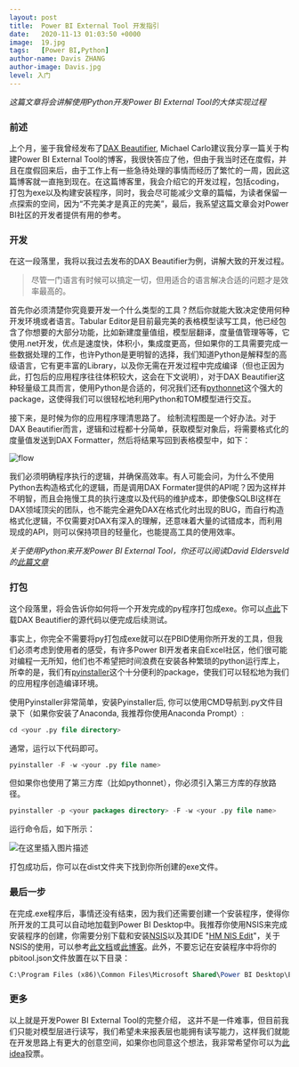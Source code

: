 ```yaml
---
layout: post
title:  Power BI External Tool 开发指引
date:   2020-11-13 01:03:50 +0000
image:  19.jpg
tags:   [Power BI,Python]
author-name: Davis ZHANG
author-image: Davis.jpg
level: 入门
---
```


*这篇文章将会讲解使用Python开发Power BI External Tool的大体实现过程*

### 前述

上个月，鉴于我曾经发布了[DAX Beautifier](https://github.com/D-BI-TECH/dax-beautifier), Michael Carlo建议我分享一篇关于构建Power BI External Tool的博客，我很快答应了他，但由于我当时还在度假，并且在度假回来后，由于工作上有一些急待处理的事情而经历了繁忙的一周，因此这篇博客就一直拖到现在。在这篇博客里，我会介绍它的开发过程，包括coding，打包为exe以及构建安装程序，同时，我会尽可能减少文章的篇幅，为读者保留一点探索的空间，因为“不完美才是真正的完美”，最后，我系望这篇文章会对Power BI社区的开发者提供有用的参考。

### 开发

在这一段落里，我将以我过去发布的DAX Beautifier为例，讲解大致的开发过程。

> 尽管一门语言有时候可以搞定一切，但用适合的语言解决合适的问题才是效率最高的。

首先你必须清楚你究竟要开发一个什么类型的工具？然后你就能大致决定使用何种开发环境或者语言。Tabular Editor是目前最完美的表格模型读写工具，他已经包含了你想要的大部分功能，比如新建度量值组，模型层翻译，度量值管理等等，它使用.net开发，优点是速度快，体积小，集成度更高，但如果你的工具需要完成一些数据处理的工作，也许Python是更明智的选择，我们知道Python是解释型的高级语言，它有更丰富的Library，以及你无需在开发过程中完成编译（但也正因为此，打包后的应用程序往往体积较大，这会在下文说明），对于DAX Beautifier这种轻量级工具而言，使用Python是合适的，何况我们还有[pythonnet](https://pypi.org/project/pythonnet/)这个强大的package，这使得我们可以很轻松地利用Python和TOM模型进行交互。

接下来，是时候为你的应用程序理清思路了。 绘制流程图是一个好办法。对于DAX Beautifier而言，逻辑和过程都十分简单，获取模型对象后，将需要格式化的度量值发送到DAX Formatter，然后将结果写回到表格模型中，如下：

![flow](https://img-blog.csdnimg.cn/20201111152040248.png#pic_left)

我们必须明确程序执行的逻辑，并确保高效率。有人可能会问，为什么不使用Python去构造格式化的逻辑，而是调用DAX Formater提供的API呢？因为这样并不明智，而且会拖慢工具的执行速度以及代码的维护成本，即使像SQLBI这样在DAX领域顶尖的团队，也不能完全避免DAX在格式化时出现的BUG，而自行构造格式化逻辑，不仅需要对DAX有深入的理解，还意味着大量的试错成本，而利用现成的API，则可以保持项目的轻量化，也能提高工具的使用效率。

*关于使用Python来开发Power BI External Tool，你还可以阅读David Eldersveld的[此篇文章](https://dataveld.com/2020/07/20/python-as-an-external-tool-for-power-bi-desktop-part-1/)*

### 打包

这个段落里，将会告诉你如何将一个开发完成的py程序打包成exe。你可以[点此](https://github.com/D-BI-TECH/dax-beautifier/blob/master/dax-beautifier.py)下载DAX Beautifier的源代码以便完成后续测试。

事实上，你完全不需要将py打包成exe就可以在PBID使用你所开发的工具，但我们必须考虑到使用者的感受，有许多Power BI开发者来自Excel社区，他们很可能对编程一无所知，他们也不希望把时间浪费在安装各种繁琐的python运行库上，所幸的是，我们有[pyinstaller](https://pypi.org/project/pyinstaller/)这个十分便利的package，使我们可以轻松地为我们的应用程序创造编译环境。

使用Pyinstaller非常简单，安装Pyinstaller后,  你可以使用CMD导航到.py文件目录下（如果你安装了Anaconda, 我推荐你使用Anaconda Prompt）:

```SQL
cd <your .py file directory>
```

通常，运行以下代码即可。

```SQL
pyinstaller -F -w <your .py file name>
```

但如果你也使用了第三方库（比如pythonnet），你必须引入第三方库的存放路径。

```SQL
pyinstaller -p <your packages directory> -F -w <your .py file name>
```

运行命令后，如下所示：

![在这里插入图片描述](https://img-blog.csdnimg.cn/20201112111344172.png?x-oss-process=image/watermark,type_ZmFuZ3poZW5naGVpdGk,shadow_10,text_RC1CSSB8IERhdmlzIG9uIEJJ,size_16,color_FFFFFF,t_70#pic_center)

打包成功后，你可以在dist文件夹下找到你所创建的exe文件。

### 最后一步

在完成.exe程序后，事情还没有结束，因为我们还需要创建一个安装程序，使得你所开发的工具可以自动地加载到Power BI Desktop中。我推荐你使用NSIS来完成安装程序的创建，你需要分别下载和安装[NSIS](https://nsis.sourceforge.io/Download)以及其IDE "[HM NIS Edit](https://sourceforge.net/projects/hmne/)"，关于NSIS的使用，可以参考[此文档](https://nsis.sourceforge.io/Simple_tutorials)或[此博客](https://community.broadcom.com/symantecenterprise/communities/community-home/librarydocuments/viewdocument?DocumentKey=b3a0e63a-c009-44aa-8852-4ca89daea50b&CommunityKey=ef59d715-7ea1-41c6-97f3-dd1bcc10d0c3&tab=librarydocuments)。此外，不要忘记在安装程序中将你的pbitool.json文件放置在以下目录：

```SQL
C:\Program Files (x86)\Common Files\Microsoft Shared\Power BI Desktop\External Tools
```


### 更多

以上就是开发Power BI External Tool的完整介绍， 这并不是一件难事，但目前我们只能对模型层进行读写，我们希望未来报表层也能拥有读写能力，这样我们就能在开发思路上有更大的创意空间，如果你也同意这个想法，我非常希望你可以为[此idea](https://ideas.powerbi.com/ideas/idea/?ideaid=4657bb93-bb25-48c2-9304-26bfd8def58c)投票。
